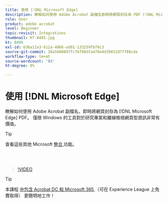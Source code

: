 ```yaml
---
title: 使用 [!DNL Microsoft Edge]
description: 瞭解如何使用 Adobe Acrobat 副檔名即時將網頁封存為 PDF [!DNL Microsoft Edge]
role: User
product: adobe acrobat
level: Beginner
topic-revisit: Integrations
thumbnail: KT-8495.jpg
kt: 8495
exl-id: 636a11a3-612a-4066-ad91-133259fbf0c3
source-git-commit: 38a5b00897fc76f08dfa470e4d39012d7ff88c4e
workflow-type: tm+mt
source-wordcount: '93'
ht-degree: 0%

---
```


# 使用 [!DNL Microsoft Edge]

瞭解如何使用 Adobe Acrobat 副檔名，即時將網頁封存為 [!DNL Microsoft Edge] PDF。 僅限 Windows 的工具對於研究專案和離線檢視網頁型資訊非常有價值。

>[!TIP]
>
>查看這些其他 Microsoft [ 整合 ](../integrate/integrate-overview.md#microsoft) 功能。

<br> 

>[!VIDEO](https://video.tv.adobe.com/v/337248?hidetitle=true)

>[!TIP]
>
>本課程 [ 中包含 Acrobat DC 和 Microsoft 365 ](https://experienceleague.adobe.com/?recommended=Acrobat-U-1-2021.microsoft365) （可在 Experience League 上免費取得） 更聰明地工作！
